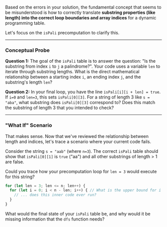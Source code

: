 
Based on the errors in your solution, the fundamental concept that seems to be misunderstood is how to correctly translate **substring properties (like length) into the correct loop boundaries and array indices** for a dynamic programming table.

Let's focus on the `isPali` precomputation to clarify this.

***

### Conceptual Probe

**Question 1:** The goal of the `isPali` table is to answer the question: "Is the substring from index `i` to `j` a palindrome?". Your code uses a variable `len` to iterate through substring lengths. What is the direct mathematical relationship between a starting index `i`, an ending index `j`, and the substring's length `len`?

**Question 2:** In your final loop, you have the line `isPali[i][i + len] = true`. If `i=0` and `len=3`, this sets `isPali[0][3]`. For a string of length 3 like `s = "aba"`, what substring does `isPali[0][3]` correspond to? Does this match the substring of length 3 that you intended to check?

***

### "What If" Scenario

That makes sense. Now that we've reviewed the relationship between length and indices, let's trace a scenario where your current code fails.

Consider the string `s = "aab"` (where `n=3`). The correct `isPali` table should show that `isPali[0][1]` is `true` ("aa") and all other substrings of length > 1 are false.

Could you trace how your precomputation loop for `len = 3` would execute for this string? 

```javascript
for (let len = 3; len <= n; len++) {
  for (let i = 0; i < n - len; i++) { // What is the upper bound for i here when n=3 and len=3?
    // ... does this inner code ever run?
  }
}
```

What would the final state of your `isPali` table be, and why would it be missing information that the `dfs` function needs?
